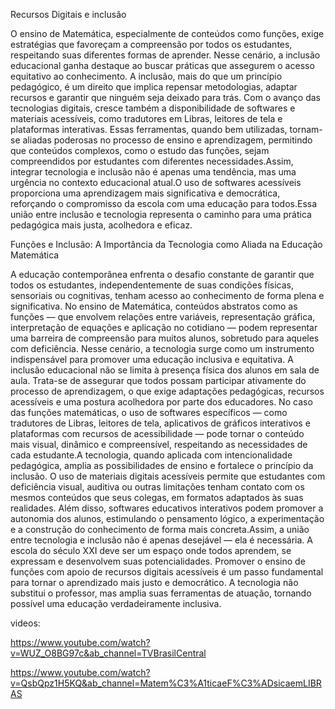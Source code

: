 Recursos Digitais e inclusão

O ensino de Matemática, especialmente de conteúdos como funções, exige estratégias que favoreçam a compreensão por todos os estudantes, respeitando suas diferentes formas de aprender.
Nesse cenário, a inclusão educacional ganha destaque ao buscar práticas que assegurem o acesso equitativo ao conhecimento. A inclusão, mais do que um princípio pedagógico, é um direito
que implica repensar metodologias, adaptar recursos e garantir que ninguém seja deixado para trás.
Com o avanço das tecnologias digitais, cresce também a disponibilidade de softwares e materiais acessíveis, como tradutores em Libras, leitores de tela e plataformas interativas. Essas
ferramentas, quando bem utilizadas, tornam-se aliadas poderosas no processo de ensino e aprendizagem, permitindo que conteúdos complexos, como o estudo das funções, sejam compreendidos
por estudantes com diferentes necessidades.Assim, integrar tecnologia e inclusão não é apenas uma tendência, mas uma urgência no contexto educacional atual.O uso de softwares acessíveis
proporciona uma aprendizagem mais significativa e democrática, reforçando o compromisso da escola com uma educação para todos.Essa união entre inclusão e tecnologia representa o caminho
para uma prática pedagógica mais justa, acolhedora e eficaz.

Funções e Inclusão: A Importância da Tecnologia como Aliada na Educação Matemática

A educação contemporânea enfrenta o desafio constante de garantir que todos os estudantes, independentemente de suas condições físicas, sensoriais ou cognitivas, tenham acesso ao
conhecimento de forma plena e significativa. No ensino de Matemática, conteúdos abstratos como as funções — que envolvem relações entre variáveis, representação gráfica, interpretação 
de equações e aplicação no cotidiano — podem representar uma barreira de compreensão para muitos alunos, sobretudo para aqueles com deficiência. Nesse cenário, a tecnologia surge como 
um instrumento indispensável para promover uma educação inclusiva e equitativa.
A inclusão educacional não se limita à presença física dos alunos em sala de aula. Trata-se de assegurar que todos possam participar ativamente do processo de aprendizagem, o que exige
adaptações pedagógicas, recursos acessíveis e uma postura acolhedora por parte dos educadores. No caso das funções matemáticas, o uso de softwares específicos — como tradutores de Libras,
leitores de tela, aplicativos de gráficos interativos e plataformas com recursos de acessibilidade — pode tornar o conteúdo mais visual, dinâmico e compreensível, respeitando as 
necessidades de cada estudante.A tecnologia, quando aplicada com intencionalidade pedagógica, amplia as possibilidades de ensino e fortalece o princípio da inclusão. O uso de materiais
digitais acessíveis permite que estudantes com deficiência visual, auditiva ou outras limitações tenham contato com os mesmos conteúdos que seus colegas, em formatos adaptados às suas
realidades. Além disso, softwares educativos interativos podem promover a autonomia dos alunos, estimulando o pensamento lógico, a experimentação e a construção do conhecimento de forma
mais concreta.Assim, a união entre tecnologia e inclusão não é apenas desejável — ela é necessária. A escola do século XXI deve ser um espaço onde todos aprendem, se expressam e
desenvolvem suas potencialidades. Promover o ensino de funções com apoio de recursos digitais acessíveis é um passo fundamental para tornar o aprendizado mais justo e democrático.
A tecnologia não substitui o professor, mas amplia suas ferramentas de atuação, tornando possível uma educação verdadeiramente inclusiva.


videos:

https://www.youtube.com/watch?v=WUZ_O8BG97c&ab_channel=TVBrasilCentral


https://www.youtube.com/watch?v=QsbQpz1H5KQ&ab_channel=Matem%C3%A1ticaeF%C3%ADsicaemLIBRAS


